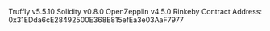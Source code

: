 
Truffly v5.5.10
Solidity v0.8.0
OpenZepplin v4.5.0
Rinkeby Contract Address:  0x31EDda6cE28492500E368E815efEa3e03AaF7977